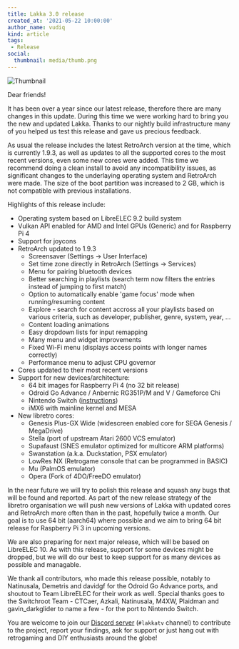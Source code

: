 ```yaml
---
title: Lakka 3.0 release
created_at: '2021-05-22 10:00:00'
author_name: vudiq
kind: article
tags:
 - Release
social:
  thumbnail: media/thumb.png
---
```


![Thumbnail](media/thumb.png)

Dear friends!

It has been over a year since our latest release, therefore there are many changes in this update. During this time we were working hard to bring you the new and updated Lakka. Thanks to our nightly build infrastructure many of you helped us test this release and gave us precious feedback.

As usual the release includes the latest RetroArch version at the time, which is currently 1.9.3, as well as updates to all the supported cores to the most recent versions, even some new cores were added. This time we recommend doing a clean install to avoid any incompatibility issues, as significant changes to the underlaying operating system and RetroArch were made. The size of the boot partition was increased to 2 GB, which is not compatible with previous installations.

Highlights of this release include:

- Operating system based on LibreELEC 9.2 build system
- Vulkan API enabled for AMD and Intel GPUs (Generic) and for Raspberry Pi 4
- Support for joycons
- RetroArch updated to 1.9.3
  - Screensaver (Settings -> User Interface)
  - Set time zone directly in RetroArch (Settings -> Services)
  - Menu for pairing bluetooth devices
  - Better searching in playlists (search term now filters the entries instead of jumping to first match)
  - Option to automatically enable 'game focus' mode when running/resuming content
  - Explore - search for content accross all your playlists based on various criteria, such as developer, publisher, genre, system, year, ...
  - Content loading animations
  - Easy dropdown lists for input remapping
  - Many menu and widget improvements
  - Fixed Wi-Fi menu (displays access points with longer names correctly)
  - Performance menu to adjust CPU governor
- Cores updated to their most recent versions
- Support for new devices/architecture:
  - 64 bit images for Raspberry Pi 4 (no 32 bit release)
  - Odroid Go Advance / Anbernic RG351P/M and V / Gameforce Chi
  - Nintendo Switch ([instructions](/doc/Nintendo-Switch/))
  - iMX6 with mainline kernel and MESA
- New libretro cores:
  - Genesis Plus-GX Wide (widescreen enabled core for SEGA Genesis / MegaDrive)
  - Stella (port of upstream Atari 2600 VCS emulator)
  - Supafaust (SNES emulator optimized for multicore ARM platforms)
  - Swanstation (a.k.a. Duckstation, PSX emulator)
  - LowRes NX (Retrogame console that can be programmed in BASIC)
  - Mu (PalmOS emulator)
  - Opera (Fork of 4DO/FreeDO emulator)


In the near future we will try to polish this release and squash any bugs that will be found and reported. As part of the new release strategy of the libretro organisation we will push new versions of Lakka with updated cores and RetroArch more often than in the past, hopefully twice a month. Our goal is to use 64 bit (aarch64) where possible and we aim to bring 64 bit release for Raspberry Pi 3 in upcoming versions.

We are also preparing for next major release, which will be based on LibreELEC 10. As with this release, support for some devices might be dropped, but we will do our best to keep support for as many devices as possible and managable.

We thank all contributors, who made this release possible, notably to Natinusala, Demetris and davidgf for the Odroid Go Advance ports, and shoutout to Team LibreELEC for their work as well. Special thanks goes to the Switchroot Team - CTCaer, Azkali, Natinusala, M4XW, Plaidman and gavin_darkglider to name a few - for the port to Nintendo Switch.

You are welcome to join our [Discord server](https://discordapp.com/invite/27Xxm2h) (`#lakkatv` channel) to contribute to the project, report your findings, ask for support or just hang out with retrogaming and DIY enthusiasts around the globe!
